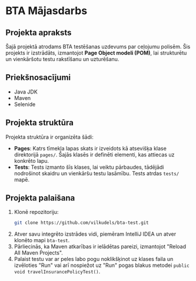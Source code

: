 # BTA Mājasdarbs

## Projekta apraksts
Šajā projektā atrodams BTA testēšanas uzdevums par ceļojumu polisēm.
Šis projekts ir izstrādāts, izmantojot **Page Object modeli (POM)**, lai strukturētu un vienkāršotu testu rakstīšanu un uzturēšanu.

## Priekšnosacījumi
- Java JDK
- Maven
- Selenide

## Projekta struktūra
Projekta struktūra ir organizēta šādi:
- **Pages**: Katrs tīmekļa lapas skats ir izveidots kā atsevišķa klase direktorijā `pages/`. Šajās klasēs ir definēti elementi, kas attiecas uz konkrēto lapu.
- **Tests**: Tests izmanto šīs klases, lai veiktu pārbaudes, tādējādi nodrošinot skaidru un vienkāršu testu lasāmību. Tests atrdas `tests/` mapē.

## Projekta palaišana
1. Klonē repozitoriju:
   ```bash
   git clone https://github.com/vilkudels/bta-test.git
2. Atver savu integrēto izstrādes vidi, piemēram IntelliJ IDEA un atver klonēto mapi `bta-test`.
3. Pārliecinās, ka Maven atkarības ir ielādētas pareizi, izmantojot "Reload All Maven Projects".
4. Palaist testu var ar peles labo pogu noklikšķinot uz klases faila un izvēloties "Run" vai arī nospiežot uz "Run" pogas blakus metodei `public void travelInsurancePolicyTest()`.